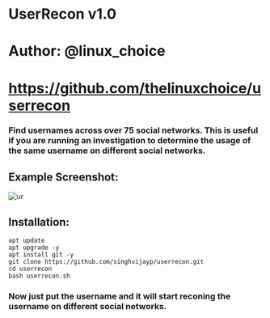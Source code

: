 # UserRecon v1.0
# Author: @linux_choice
# https://github.com/thelinuxchoice/userrecon

### Find usernames across over 75 social networks. This is useful if you are running an investigation to determine the usage of the same username on different social networks.

## Example Screenshot:
![ur](https://telegra.ph/file/92ebf5db6cbbd66f769c4.jpg)

## Installation:
```
apt update
apt upgrade -y
apt install git -y
git clone https://github.com/singhvijayp/userrecon.git
cd userrecon
bash userrecon.sh
```
### Now just put the username and it will start reconing the username on different social networks.
